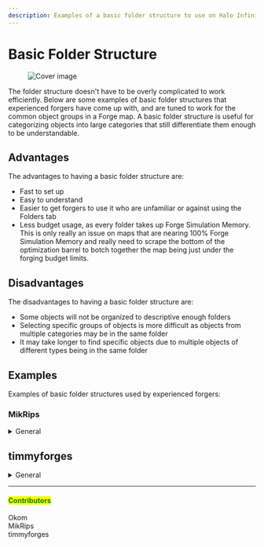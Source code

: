 ```yaml
---
description: Examples of a basic folder structure to use on Halo Infinite Forge maps.
---
```


# Basic Folder Structure

<figure><img src="../../../../.gitbook/assets/cover-tsg-placeholder.jpg" alt="Cover image"><figcaption></figcaption></figure>

The folder structure doesn't have to be overly complicated to work efficiently. Below are some examples of basic folder structures that experienced forgers have come up with, and are tuned to work for the common object groups in a Forge map. A basic folder structure is useful for categorizing objects into large categories that still differentiate them enough to be understandable.

## Advantages

The advantages to having a basic folder structure are:

* Fast to set up
* Easy to understand
* Easier to get forgers to use it who are unfamiliar or against using the Folders tab
* Less budget usage, as every folder takes up Forge Simulation Memory. This is only really an issue on maps that are nearing 100% Forge Simulation Memory and really need to scrape the bottom of the optimization barrel to botch together the map being just under the forging budget limits.

## Disadvantages

The disadvantages to having a basic folder structure are:

* Some objects will not be organized to descriptive enough folders
* Selecting specific groups of objects is more difficult as objects from multiple categories may be in the same folder
* It may take longer to find specific objects due to multiple objects of different types being in the same folder

## Examples

Examples of basic folder structures used by experienced forgers:

### MikRips

<details>

<summary>General</summary>

* 00 Blockout

- 01 Sandbox
  * Gamemodes
  * Lighting
  * Misc.
  * Nav Mesh
  * Spawns
  * Vehicles
  * Volumes
  * Weapons Equipment

* 02 Scripts

- 03 Containment

* 04 Art

</details>

## timmyforges

<details>

<summary>General</summary>

* Art
* Blockers
* Blockout
* Dynamic
* Emissives
* Gameplay

</details>



***

#### <mark style="color:green;">Contributors</mark>

Okom\
MikRips\
timmyforges
